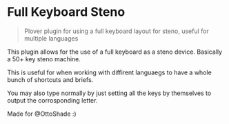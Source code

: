 # Full Keyboard Steno

> Plover plugin for using a full keyboard layout for steno, useful for multiple languages

This plugin allows for the use of a full keyboard as a steno device.
Basically a 50+ key steno machine.

This is useful for when working with diffirent languaegs to have a whole bunch of shortcuts and briefs.

You may also type normally by just setting all the keys by themselves to output the corrosponding letter. 

Made for @OttoShade :)
